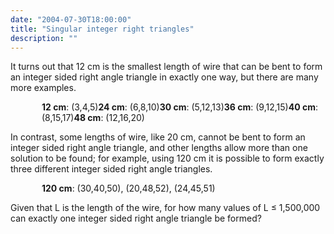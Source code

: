 ```yaml
---
date: "2004-07-30T18:00:00"
title: "Singular integer right triangles"
description: ""
---
```


<p>It turns out that 12 cm is the smallest length of wire that can be bent to form an integer sided right angle triangle in exactly one way, but there are many more examples.</p>
<p style="margin-left:50px;"><b>12 cm</b>: (3,4,5)<b>24 cm</b>: (6,8,10)<b>30 cm</b>: (5,12,13)<b>36 cm</b>: (9,12,15)<b>40 cm</b>: (8,15,17)<b>48 cm</b>: (12,16,20)</p>
<p>In contrast, some lengths of wire, like 20 cm, cannot be bent to form an integer sided right angle triangle, and other lengths allow more than one solution to be found; for example, using 120 cm it is possible to form exactly three different integer sided right angle triangles.</p>
<p style="margin-left:50px;"><b>120 cm</b>: (30,40,50), (20,48,52), (24,45,51)</p>
<p>Given that L is the length of the wire, for how many values of L ≤ 1,500,000 can exactly one integer sided right angle triangle be formed?</p>

